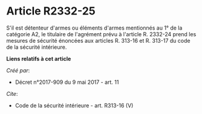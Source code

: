 # Article R2332-25

S'il est détenteur d'armes ou éléments d'armes mentionnés au 1° de la catégorie A2, le titulaire de l'agrément prévu à
l'article R. 2332-24 prend les mesures de sécurité énoncées aux articles R. 313-16 et R. 313-17 du code de la sécurité
intérieure.

**Liens relatifs à cet article**

_Créé par_:

  - Décret n°2017-909 du 9 mai 2017 - art. 11

_Cite_:

  - Code de la sécurité intérieure - art. R313-16 (V)
